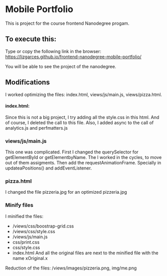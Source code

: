 # Mobile Portfolio
This is project for the course frontend Nanodegree progam.

## To execute this:
Type or copy the following link in the browser:
https://lizgarces.github.io/frontend-nanodegree-mobile-portfolio/

You will be able to see the project of the nanodegree.

## Modifications
I worked optimizing the files: index.html, views/js/main.js, views/pizza.html.
#### index.html:
Since this is not a big project, I try adding all the style.css in this html. And of course, I deleted the call to this file.
Also, I added async to the call of analytics.js and  perfmatters.js

### views/js/main.js
This one was complicated. First I changed the querySelector for getElementById or getElementbyName.
The I worked in the cycles, to move out of them assigments. Then add the requestAnimationFrame.
Specially in updateaPositions() and addEventListener.

### pizza.html
I changed the file pizzeria.jpg for an optimized pizzeria.jpg

### Minify files
I minified the files:
- /views/css/boostrap-grid.css
- /views/css/style.css 
- /views/js/main.js
- css/print.css
- css/style.css
- index.html
And all the original files are next to the minified file with the name xOriginal.x

Reduction of the files: /views/images/pizzeria.png, img/me.png

